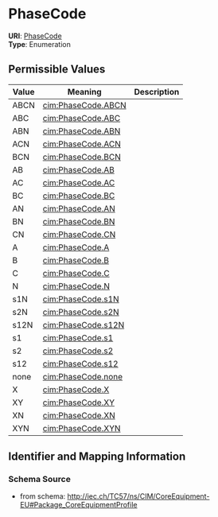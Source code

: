 # PhaseCode



**URI**: [PhaseCode](PhaseCode)<br />
**Type**: Enumeration

## Permissible Values

| Value | Meaning | Description |
| --- | --- | --- |
| ABCN | [cim:PhaseCode.ABCN](http://iec.ch/TC57/CIM100#PhaseCode.ABCN) |  |
| ABC | [cim:PhaseCode.ABC](http://iec.ch/TC57/CIM100#PhaseCode.ABC) |  |
| ABN | [cim:PhaseCode.ABN](http://iec.ch/TC57/CIM100#PhaseCode.ABN) |  |
| ACN | [cim:PhaseCode.ACN](http://iec.ch/TC57/CIM100#PhaseCode.ACN) |  |
| BCN | [cim:PhaseCode.BCN](http://iec.ch/TC57/CIM100#PhaseCode.BCN) |  |
| AB | [cim:PhaseCode.AB](http://iec.ch/TC57/CIM100#PhaseCode.AB) |  |
| AC | [cim:PhaseCode.AC](http://iec.ch/TC57/CIM100#PhaseCode.AC) |  |
| BC | [cim:PhaseCode.BC](http://iec.ch/TC57/CIM100#PhaseCode.BC) |  |
| AN | [cim:PhaseCode.AN](http://iec.ch/TC57/CIM100#PhaseCode.AN) |  |
| BN | [cim:PhaseCode.BN](http://iec.ch/TC57/CIM100#PhaseCode.BN) |  |
| CN | [cim:PhaseCode.CN](http://iec.ch/TC57/CIM100#PhaseCode.CN) |  |
| A | [cim:PhaseCode.A](http://iec.ch/TC57/CIM100#PhaseCode.A) |  |
| B | [cim:PhaseCode.B](http://iec.ch/TC57/CIM100#PhaseCode.B) |  |
| C | [cim:PhaseCode.C](http://iec.ch/TC57/CIM100#PhaseCode.C) |  |
| N | [cim:PhaseCode.N](http://iec.ch/TC57/CIM100#PhaseCode.N) |  |
| s1N | [cim:PhaseCode.s1N](http://iec.ch/TC57/CIM100#PhaseCode.s1N) |  |
| s2N | [cim:PhaseCode.s2N](http://iec.ch/TC57/CIM100#PhaseCode.s2N) |  |
| s12N | [cim:PhaseCode.s12N](http://iec.ch/TC57/CIM100#PhaseCode.s12N) |  |
| s1 | [cim:PhaseCode.s1](http://iec.ch/TC57/CIM100#PhaseCode.s1) |  |
| s2 | [cim:PhaseCode.s2](http://iec.ch/TC57/CIM100#PhaseCode.s2) |  |
| s12 | [cim:PhaseCode.s12](http://iec.ch/TC57/CIM100#PhaseCode.s12) |  |
| none | [cim:PhaseCode.none](http://iec.ch/TC57/CIM100#PhaseCode.none) |  |
| X | [cim:PhaseCode.X](http://iec.ch/TC57/CIM100#PhaseCode.X) |  |
| XY | [cim:PhaseCode.XY](http://iec.ch/TC57/CIM100#PhaseCode.XY) |  |
| XN | [cim:PhaseCode.XN](http://iec.ch/TC57/CIM100#PhaseCode.XN) |  |
| XYN | [cim:PhaseCode.XYN](http://iec.ch/TC57/CIM100#PhaseCode.XYN) |  |








## Identifier and Mapping Information







### Schema Source


* from schema: http://iec.ch/TC57/ns/CIM/CoreEquipment-EU#Package_CoreEquipmentProfile




